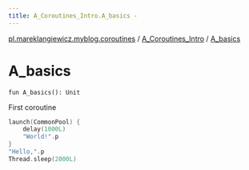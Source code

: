 ```yaml
---
title: A_Coroutines_Intro.A_basics - 
---
```


[pl.mareklangiewicz.myblog.coroutines](../index.md) / [A_Coroutines_Intro](index.md) / [A_basics](.)

# A_basics

`fun A_basics(): Unit`

First coroutine

``` kotlin
launch(CommonPool) {
    delay(1000L)
    "World!".p
}
"Hello,".p
Thread.sleep(2000L)
```

